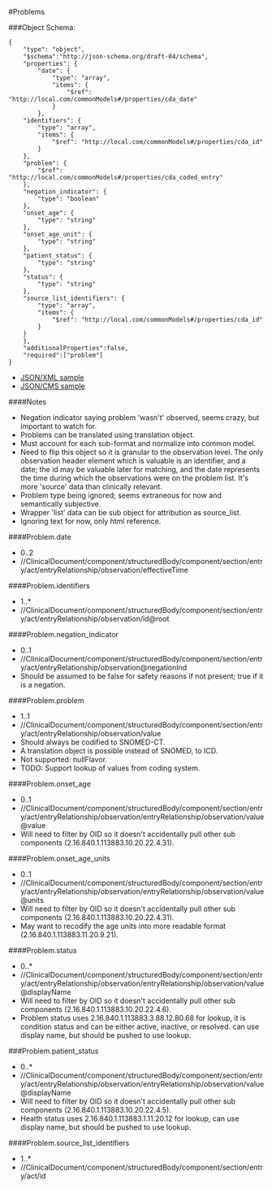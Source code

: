 #Problems

###Object Schema:
```
{
    "type": "object",
    "$schema":"http://json-schema.org/draft-04/schema",
    "properties": {
        "date": {
            "type": "array",
            "items": {
                "$ref": "http://local.com/commonModels#/properties/cda_date"
            }
        },
    "identifiers": {
        "type": "array",
        "items": {
            "$ref": "http://local.com/commonModels#/properties/cda_id"
        }
    },
    "problem": {
        "$ref": "http://local.com/commonModels#/properties/cda_coded_entry"
    },
    "negation_indicator": {
        "type": "boolean"
    },
    "onset_age": {
        "type": "string"
    },
    "onset_age_unit": {
        "type": "string"
    },
    "patient_status": {
        "type": "string"
    },
    "status": {
        "type": "string"
    },
    "source_list_identifiers": {
        "type": "array",
        "items": {
            "$ref": "http://local.com/commonModels#/properties/cda_id"
        }
    }
    },
    "additionalProperties":false,
    "required":["problem"]
}
```

- [JSON/XML sample](samples/problems.md)
- [JSON/CMS sample](cmssamples/problems.md)


####Notes
- Negation indicator saying problem 'wasn't' observed, seems crazy, but important to watch for.
- Problems can be translated using translation object.
- Must account for each sub-format and normalize into common model.
- Need to flip this object so it is granular to the observation level.  The only observation header element which is valuable is an identifier, and a date; the id may be valuable later for matching, and the date represents the time during which the observations were on the problem list.  It's more 'source' data than clinically relevant.
- Problem type being ignored; seems extraneous for now and semantically subjective.
- Wrapper 'list' data can be sub object for attribution as source_list.
- Ignoring text for now, only html reference.


####Problem.date
- 0..2
- //ClinicalDocument/component/structuredBody/component/section/entry/act/entryRelationship/observation/effectiveTime

####Problem.identifiers
- 1..*
- //ClinicalDocument/component/structuredBody/component/section/entry/act/entryRelationship/observation/id@root

####Problem.negation_indicator
- 0..1
- //ClinicalDocument/component/structuredBody/component/section/entry/act/entryRelationship/observation@negationInd
- Should be assumed to be false for safety reasons if not present; true if it is a negation.

####Problem.problem
- 1..1
- //ClinicalDocument/component/structuredBody/component/section/entry/act/entryRelationship/observation/value
- Should always be codified to SNOMED-CT.
- A translation object is possible instead of SNOMED, to ICD.
- Not supported: nullFlavor.
- TODO:  Support lookup of values from coding system.

####Problem.onset_age
- 0..1
- //ClinicalDocument/component/structuredBody/component/section/entry/act/entryRelationship/observation/entryRelationship/observation/value@value
- Will need to filter by OID so it doesn't accidentally pull other sub components (2.16.840.1.113883.10.20.22.4.31).

####Problem.onset_age_units
- 0..1
- //ClinicalDocument/component/structuredBody/component/section/entry/act/entryRelationship/observation/entryRelationship/observation/value@units
- Will need to filter by OID so it doesn't accidentally pull other sub components (2.16.840.1.113883.10.20.22.4.31).
- May want to recodify the age units into more readable format (2.16.840.1.113883.11.20.9.21).

####Problem.status
- 0..*
- //ClinicalDocument/component/structuredBody/component/section/entry/act/entryRelationship/observation/entryRelationship/observation/value@displayName
- Will need to filter by OID so it doesn't accidentally pull other sub components (2.16.840.1.113883.10.20.22.4.6).
- Problem status uses 2.16.840.1.113883.3.88.12.80.68 for lookup, it is condition status and can be either active, inactive, or resolved.  can use display name, but should be pushed to use lookup.

###Problem.patient_status
- 0..*
- //ClinicalDocument/component/structuredBody/component/section/entry/act/entryRelationship/observation/entryRelationship/observation/value@displayName
- Will need to filter by OID so it doesn't accidentally pull other sub components (2.16.840.1.113883.10.20.22.4.5).
- Health status uses 2.16.840.1.113883.1.11.20.12 for lookup, can use display name, but should be pushed to use lookup.

####Problem.source_list_identifiers
- 1..*
- //ClinicalDocument/component/structuredBody/component/section/entry/act/id

